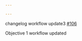 ```yaml
---

---
```

    
changelog workflow update3 [#106](https://github.com/JantaeLeckie/monorepo-release-changesets/pull/106)
    
Objective 1 workflow updated
